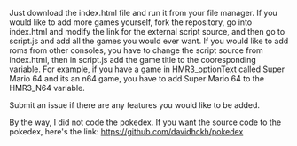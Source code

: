 Just download the index.html file and run it from your file manager. If you would like to add more games yourself, fork the repository, go into index.html and modify the link for the external script source, and then go to script.js and add all the games you would ever want. If you would like to add roms from other consoles, you have to change the script source from index.html, then in script.js add the game title to the cooresponding variable. For example, if you have a game in HMR3_optionText called Super Mario 64 and its an n64 game, you have to add Super Mario 64 to the HMR3_N64 variable.

Submit an issue if there are any features you would like to be added.

By the way, I did not code the pokedex. If you want the source code to the pokedex, here's the link: https://github.com/davidhckh/pokedex
